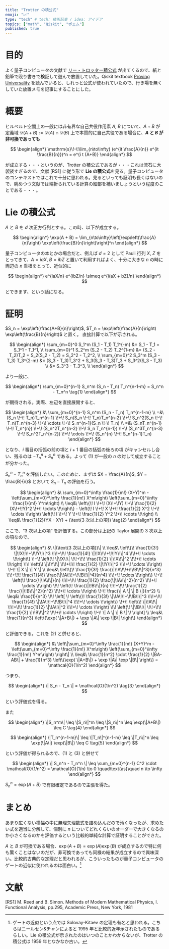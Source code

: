 ```yaml
---
title: "Trotter の積公式"
emoji: "📈"
type: "tech" # tech: 技術記事 / idea: アイデア
topics: ["math", "Qiskit", "ポエム"]
published: true
---
```


# 目的

よく量子コンピュータの文献で [リー・トロッター積公式](https://ja.wikipedia.org/wiki/%E3%83%AA%E3%83%BC%E3%83%BB%E3%83%88%E3%83%AD%E3%83%83%E3%82%BF%E3%83%BC%E7%A9%8D%E5%85%AC%E5%BC%8F) が出てくるので、紙と鉛筆で殴り書きで検証して遊んで放置していた。Qiskit textbook [Proving Universality](https://qiskit.org/textbook/ch-gates/proving-universality.html) を読んでいると、しれっと公式が使われていたので、行き場を無くしていた放置メモを記事にすることにした。

# 概要

ヒルベルト空間上の一般には非有界な自己共役作用素 $A$, $B$ について、$A+B$ が 定義域 $\mathcal{D}(A+B) := \mathcal{D}(A) \cap \mathcal{D}(B)$ 上で本質的に自己共役である場合に、**$A$ と $B$ が非可換であっても**

$$
\begin{align*}
\mathrm{s}\!-\!\lim_{n\to\infty} (e^{it \frac{A}{n}} e^{it \frac{B}{n}})^n = e^{i t (A+B)}
\end{align*}
$$

が成立する・・・というのが、Trotter の積公式であるが・・・これは流石に大袈裟すぎるので、文献 [RS1] に従う形で **Lie の積公式**を見る。量子コンピュータのコンテキストではこれで十分に思われる。見るといっても証明も長くはないので、眺めつつ文献では端折られている計算の細部を補いましょうという程度のことである・・・。

# Lie の積公式

$A$ と $B$ を $d$ 次正方行列とする。この時、以下が成立する。

$$
\begin{align*}
\exp(A + B) = \lim_{n\to\infty}\left[\exp\left(\frac{A}{n}\right) \exp\left(\frac{B}{n}\right)\right]^n
\end{align*}
$$

量子コンピュータの本とかの場合だと、例えば $d=2$ として Pauli 行列 $X$, $Z$ をとってきて、$A=iaX$, $B=ibZ$ と置いて利用すればよく、十分に大きな $n$ の時に両辺の $n$ 乗根をとって、近似的に

$$
\begin{align*}
e^{iaX/n} e^{ibZ/n} \simeq e^{i(aX + bZ)/n}
\end{align*}
$$

とできます、という話になる。

# 証明

$S_n = \exp\left(\frac{A+B}{n}\right)$, $T_n = \exp\left(\frac{A}{n}\right) \exp\left(\frac{B}{n}\right)$ と置く。
直接計算で以下が示される。

$$
\begin{align*}
\sum_{m=0}^0 S_1^m (S_1 - T_1) T_1^{-m} &= S_1 - T_1 = S_1^1 - T_1^1, \\
\sum_{m=0}^1 S_2^m (S_2 - T_2) T_2^{1-m} &= (S_2 - T_2)T_2 + S_2(S_2 - T_2) = S_2^2 - T_2^2, \\
\sum_{m=0}^2 S_3^m (S_3 - T_3) T_3^{2-m} &= (S_3 - T_3)T_3^2 + S_3(S_3 - T_3)T_3 + S_3^2(S_3 - T_3) \\
&= S_3^3 - T_3^3, \\
\end{align*}
$$

より一般に、

$$
\begin{align*}
\sum_{m=0}^{n-1} S_n^m (S_n - T_n) T_n^{n-1-m} = S_n^n - T_n^n
\tag{1}
\end{align*}
$$

が期待される。実際、左辺を直接展開すると、

$$
\begin{align*}
&\ \sum_{m=0}^{n-1} S_n^m (S_n - T_n) T_n^{n-1-m} \\
=&\ (S_n \!-\! T_n)T_n^{n-1} \!+\! S_n(S_n \!-\! T_n)T_n^{n-2} \!+\! S_n^2(S_n \!-\! T_n)T_n^{n-3} \!+\! \cdots \!+\! S_n^{n-1}(S_n \!-\! T_n) \\
=&\ (S_nT_n^{n-1} \!-\! T_n^{n}) \!+\! (S_n^2T_n^{n-2} \!-\! S_n T_n^{n-1}) \!+\! (S_n^3T_n^{n-3} \!-\! S_n^2T_n^{n-2}) \!+\! \cdots \!+\! (S_n^{n} \!-\! S_n^{n-1}T_n)
\end{align*}
$$

となり、$i$ 番目の括弧の前の項と $i+1$ 番目の括弧の後ろの項 がキャンセルし合い、残るのは $- T_n^{n} + S_n^{n}$ である。よって (1) が一般の $n$ の対して成立することが分かった。

$S_n^n - T_n^n$ を評価したい。このために、まずは $X = \frac{A}{n}$, $Y = \frac{B}{n}$ とおいて $S_n - T_n$ の評価を行う。

$$
\begin{align*}
&\ \sum_{m=0}^\infty \frac{1}{m!} (X+Y)^m - \left(\sum_{m=0}^\infty \frac{1}{m!} X^m\right) \left(\sum_{m=0}^\infty \frac{1}{m!} Y^m\right) \\
\leq&\ \left\{\! I \!+\! (X\!+\!Y) \!+\! \frac{1}{2} (X\!+\!Y)^2 \!+\! \cdots \!\right\} - \left(\! I \!+\! X \!+\! \frac{1}{2} X^2 \!+\! \cdots \!\right) \left(\! I \!+\! Y \!+\! \frac{1}{2} Y^2 \!+\! \cdots \!\right) \\
\leq&\ \frac{1}{2}(YX - XY) + (\text{3 次以上の項})
\tag{2}
\end{align*}
$$

ここで、“3 次以上の項” を評価する。この部分は上記の Taylor 展開の 3 次以上の項なので、

$$
\begin{align*}
&\ \|(\text{3 次以上の項})\| \\
\leq&\ \left\{\! \frac{1}{3!} \|\!X\!\!+\!\!Y\!\|^3 \!\!+\!\! \frac{1}{4!} \|\!X\!\!+\!\!Y\!\|^4 \!\!+\! \cdots \!\right\} \!+\! \left(\! \|\!X\!\| \!\!+\!\! \frac{1}{2} \|\!X\!\|^2 \!\!+\! \cdots \!\right) \!\! \left(\! \|\!Y\!\| \!\!+\!\! \frac{1}{2} \|\!Y\!\|^2 \!\!+\! \cdots \!\right) \!-\! \| X \| \| Y \| \\
\leq&\ \left\{\! \frac{1}{3!} \frac{\|\!A\!\!+\!\!B\!\|^3}{n^3} \!\!+\!\! \frac{1}{4!} \frac{\|\!A\!\!+\!\!B\!\|^4}{n^4} \!\!+\! \cdots \!\right\} \!+\! \left(\! \frac{\|\!A\!\|}{n} \!\!+\!\! \frac{1}{2} \frac{\|\!A\!\|^2}{n^2} \!\!+\! \cdots \!\right) \!\! \left(\! \frac{\|\!B\!\|}{n} \!\!+\!\! \frac{1}{2} \frac{\|\!B\!\|^2}{n^2} \!\!+\! \cdots \!\right) \!-\! \frac{\| A \| \| B \|}{n^2} \\
\leq&\ \frac{1}{n^3} \!\! \left[ \! \left\{\! \frac{1}{3!} \|\!A\!\!+\!\!B\!\|^3 \!\!+\!\! \frac{1}{4!} \|\!A\!\!+\!\!B\!\|^4 \!\!+\! \cdots \!\right\} \!+\! \left(\! \|\!A\!\| \!\!+\!\! \frac{1}{2} \|\!A\!\|^2 \!\!+\! \cdots \!\right) \!\! \left(\! \|\!B\!\| \!\!+\!\! \frac{1}{2} \|\!B\!\|^2 \!\!+\! \cdots \!\right) \!-\! \| A \| \| B \| \! \right] \\
\leq&\ \frac{1}{n^3} \left\{\exp( \|A+B\|) + \exp \|A\| \exp \|B\| \right\}
\end{align*}
$$

と評価できる。これを (2) と併せると、

$$
\begin{align*}
&\ \left\|\sum_{m=0}^\infty \frac{1}{m!} (X+Y)^m - \left(\sum_{m=0}^\infty \frac{1}{m!} X^m\right) \left(\sum_{m=0}^\infty \frac{1}{m!} Y^m\right) \right\| \\
\leq&\ \frac{1}{n^2} \cdot \frac{1}{2} \|BA-AB\| + \frac{1}{n^3} \left\{\exp( \|A+B\|) + \exp \|A\| \exp \|B\| \right\} = \mathcal{O}(1/n^2)
\end{align*}
$$

つまり、

$$
\begin{align*}
\| S_n - T_n \| = \mathcal{O}(1/n^2)
\tag{3}
\end{align*}
$$

という評価式を得る。

また

$$
\begin{align*}
\|S_n^m\| \leq \|S_n\|^m \leq \|S_n\|^n \leq \exp(\|A+B\|) \leq C
\tag{4}
\end{align*}
$$

$$
\begin{align*}
\|T_n^{n-1-m}\| \leq \|T_n\|^{n-1-m} \leq \|T_n\|^n \leq \exp(\|A\|) \exp(\|B\|) \leq C
\tag{5}
\end{align*}
$$

という評価が得られるので、(1) と (3) と併せて

$$
\begin{align*}
\| S_n^n - T_n^n \| \leq \sum_{m=0}^{n-1} C^2 \cdot \mathcal{O}(1/n^2) = \mathcal{O}(1/n) \to 0 \quad\text{as}\quad n \to \infty
\end{align*}
$$

$S_n^n = \exp(A+B)$ で有限確定であるので主張を得た。

# まとめ

あまり広くない横幅の中に無理矢理数式を詰め込んだので汚くなったが、求めたい式を適当に分解して、個別に $n$ についてどれくらいのオーダーで大きくなるのか小さくなるのかを評価するという比較的単純な計算で証明することができた。

$A$ と $B$ が可換である場合、$\exp(A+B) = \exp(A) \exp(B)$ が成立するので特に何も驚くことはないのだが、非可換であっても同様の結果が成立するので興味深い。比較的古典的な定理だと思われるが、こういったものが量子コンピュータのゲートの近似に使われるのは面白い。[^1]

[^1]: ゲートの近似という点では Solovay-Kitaev の定理も有名と思われる。こちらはニールセン&チャンによると 1995 年と比較的近年示されたものであるらしい。Lie の積公式が示されたのはいつのことかわからないが、Trotter の積公式は 1959 年となかなか古い。

# 文献

[RS1] M. Reed and B. Simon. Methods of Modern Mathematical Physics, I. Functional Analysis, pp.295, Academic Press, New York, 1981
